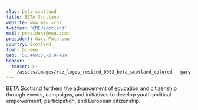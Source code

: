 ```yaml
---
slug: beta-scotland
title: BETA Scotland
website: www.meu.scot
twitter: '@MEUscotland'
mail: president@meu.scot
president: Gary Paterson
country: Scotland
town: Dundee
geo: '56.46913,-2.97489'
header:
  teaser: >-
    /assets/images/rsz_logos_resized_0003_beta_scotland_colored---gary-paterson.png
---
```

<!--StartFragment-->

BETA Scotland furthers the advancement of education and citizenship through events, campaigns, and initiatives to develop youth political empowerment, participation, and European citizenship.

<!--EndFragment-->
